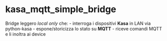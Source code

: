 # kasa_mqtt_simple_bridge
Bridge leggero *local only* che: - interroga i dispositivi **Kasa** in LAN via python-kasa - espone/storicizza lo stato su **MQTT** - riceve comandi MQTT e li inoltra ai device
